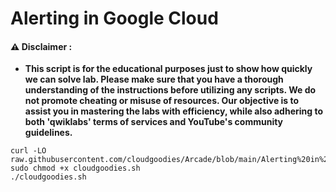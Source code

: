 # Alerting in Google Cloud


#### ⚠️ Disclaimer :
- **This script is for the educational purposes just to show how quickly we can solve lab. Please make sure that you have a thorough understanding of the instructions before utilizing any scripts. We do not promote cheating or  misuse of resources. Our objective is to assist you in mastering the labs with efficiency, while also adhering to both 'qwiklabs' terms of services and YouTube's community guidelines.**

```
curl -LO raw.githubusercontent.com/cloudgoodies/Arcade/blob/main/Alerting%20in%20Google%20Cloud/cloudgoodies.sh
sudo chmod +x cloudgoodies.sh
./cloudgoodies.sh
```

```

```
